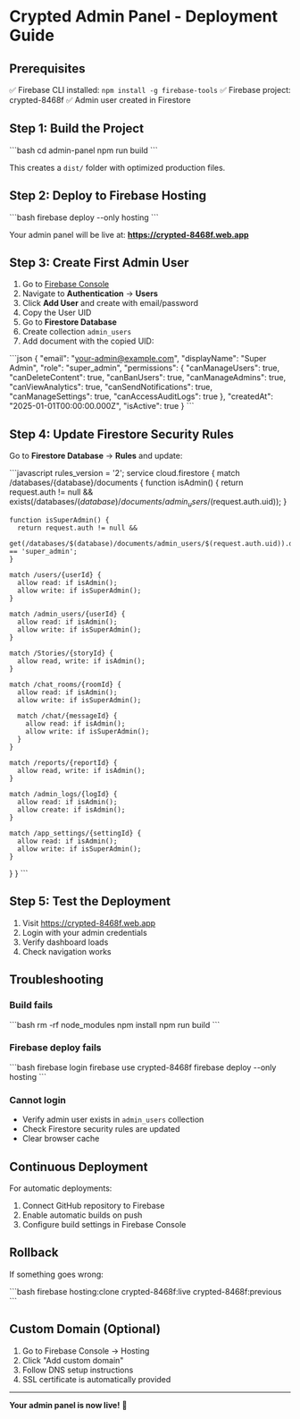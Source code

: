 # Crypted Admin Panel - Deployment Guide

## Prerequisites

✅ Firebase CLI installed: `npm install -g firebase-tools`
✅ Firebase project: crypted-8468f
✅ Admin user created in Firestore

## Step 1: Build the Project

\`\`\`bash
cd admin-panel
npm run build
\`\`\`

This creates a `dist/` folder with optimized production files.

## Step 2: Deploy to Firebase Hosting

\`\`\`bash
firebase deploy --only hosting
\`\`\`

Your admin panel will be live at: **https://crypted-8468f.web.app**

## Step 3: Create First Admin User

1. Go to [Firebase Console](https://console.firebase.google.com/project/crypted-8468f)
2. Navigate to **Authentication** → **Users**
3. Click **Add User** and create with email/password
4. Copy the User UID
5. Go to **Firestore Database**
6. Create collection `admin_users`
7. Add document with the copied UID:

\`\`\`json
{
  "email": "your-admin@example.com",
  "displayName": "Super Admin",
  "role": "super_admin",
  "permissions": {
    "canManageUsers": true,
    "canDeleteContent": true,
    "canBanUsers": true,
    "canManageAdmins": true,
    "canViewAnalytics": true,
    "canSendNotifications": true,
    "canManageSettings": true,
    "canAccessAuditLogs": true
  },
  "createdAt": "2025-01-01T00:00:00.000Z",
  "isActive": true
}
\`\`\`

## Step 4: Update Firestore Security Rules

Go to **Firestore Database** → **Rules** and update:

\`\`\`javascript
rules_version = '2';
service cloud.firestore {
  match /databases/{database}/documents {
    function isAdmin() {
      return request.auth != null &&
        exists(/databases/$(database)/documents/admin_users/$(request.auth.uid));
    }

    function isSuperAdmin() {
      return request.auth != null &&
        get(/databases/$(database)/documents/admin_users/$(request.auth.uid)).data.role == 'super_admin';
    }

    match /users/{userId} {
      allow read: if isAdmin();
      allow write: if isSuperAdmin();
    }

    match /admin_users/{userId} {
      allow read: if isAdmin();
      allow write: if isSuperAdmin();
    }

    match /Stories/{storyId} {
      allow read, write: if isAdmin();
    }

    match /chat_rooms/{roomId} {
      allow read: if isAdmin();
      allow write: if isSuperAdmin();

      match /chat/{messageId} {
        allow read: if isAdmin();
        allow write: if isSuperAdmin();
      }
    }

    match /reports/{reportId} {
      allow read, write: if isAdmin();
    }

    match /admin_logs/{logId} {
      allow read: if isAdmin();
      allow create: if isAdmin();
    }

    match /app_settings/{settingId} {
      allow read: if isAdmin();
      allow write: if isSuperAdmin();
    }
  }
}
\`\`\`

## Step 5: Test the Deployment

1. Visit https://crypted-8468f.web.app
2. Login with your admin credentials
3. Verify dashboard loads
4. Check navigation works

## Troubleshooting

### Build fails
\`\`\`bash
rm -rf node_modules
npm install
npm run build
\`\`\`

### Firebase deploy fails
\`\`\`bash
firebase login
firebase use crypted-8468f
firebase deploy --only hosting
\`\`\`

### Cannot login
- Verify admin user exists in `admin_users` collection
- Check Firestore security rules are updated
- Clear browser cache

## Continuous Deployment

For automatic deployments:

1. Connect GitHub repository to Firebase
2. Enable automatic builds on push
3. Configure build settings in Firebase Console

## Rollback

If something goes wrong:

\`\`\`bash
firebase hosting:clone crypted-8468f:live crypted-8468f:previous
\`\`\`

## Custom Domain (Optional)

1. Go to Firebase Console → Hosting
2. Click "Add custom domain"
3. Follow DNS setup instructions
4. SSL certificate is automatically provided

---

**Your admin panel is now live!** 🎉
